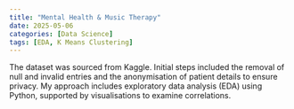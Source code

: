 ```yaml
---
title: "Mental Health & Music Therapy"
date: 2025-05-06
categories: [Data Science]
tags: [EDA, K Means Clustering]
---
```


The dataset was sourced from Kaggle. 
Initial steps included the removal of null and invalid entries and the anonymisation of patient details to ensure privacy. 
My approach includes exploratory data analysis (EDA) using Python, supported by visualisations to examine correlations.
